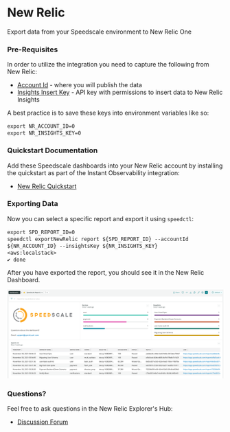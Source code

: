 
# New Relic

Export data from your Speedscale environment to New Relic One

### Pre-Requisites

In order to utilize the integration you need to capture the following from New Relic:

* [Account Id](https://docs.newrelic.com/docs/accounts/accounts-billing/account-structure/account-id/) - where you will publish the data
* [Insights Insert Key](https://docs.newrelic.com/docs/apis/intro-apis/new-relic-api-keys/#insights-insert-key) - API key with permissions to insert data to New Relic Insights

A best practice is to save these keys into environment variables like so:

```
export NR_ACCOUNT_ID=0
export NR_INSIGHTS_KEY=0
```

### Quickstart Documentation

Add these Speedscale dashboards into your New Relic account by installing the quickstart as part of the Instant Observability integration:

* [New Relic Quickstart](https://developer.newrelic.com/instant-observability/speedscale/c4512294-8f81-4efa-8f28-6c1db28d288c)


### Exporting Data

Now you can select a specific report and export it using `speedctl`:

```
export SPD_REPORT_ID=0
speedctl exportNewRelic report ${SPD_REPORT_ID} --accountId ${NR_ACCOUNT_ID} --insightsKey ${NR_INSIGHTS_KEY}      <aws:localstack>
✔ done
```

After you have exported the report, you should see it in the New Relic Dashboard.

![](./speedscale-reports.png)

### Questions?

Feel free to ask questions in the New Relic Explorer's Hub:

* [Discussion Forum](https://discuss.newrelic.com/t/how-to-integrate-with-speedscale/171099)

